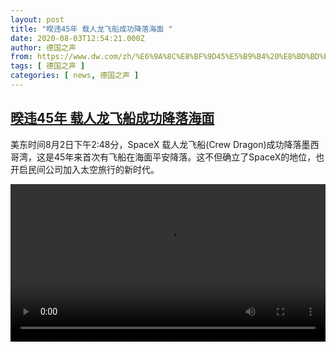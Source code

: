 ```yaml
---
layout: post
title: "暌违45年 载人龙飞船成功降落海面 "
date: 2020-08-03T12:54:21.000Z
author: 德国之声
from: https://www.dw.com/zh/%E6%9A%8C%E8%BF%9D45%E5%B9%B4%20%E8%BD%BD%E4%BA%BA%E9%BE%99%E9%A3%9E%E8%88%B9%E6%88%90%E5%8A%9F%E9%99%8D%E8%90%BD%E6%B5%B7%E9%9D%A2%20/a-54416591
tags: [ 德国之声 ]
categories: [ news, 德国之声 ]
---
```

<!--1596459261000-->
[暌违45年 载人龙飞船成功降落海面](https://www.dw.com/zh/%E6%9A%8C%E8%BF%9D45%E5%B9%B4%20%E8%BD%BD%E4%BA%BA%E9%BE%99%E9%A3%9E%E8%88%B9%E6%88%90%E5%8A%9F%E9%99%8D%E8%90%BD%E6%B5%B7%E9%9D%A2%20/a-54416591)
------

<div>
<p>美东时间8月2日下午2:48分，SpaceX 载人龙飞船(Crew Dragon)成功降落墨西哥湾，这是45年来首次有飞船在海面平安降落。这不但确立了SpaceX的地位，也开启民间公司加入太空旅行的新时代。</small></p><video src="https://tvdownloaddw-a.akamaihd.net/dwtv_video/flv/vdt_zh/2020/bchi200803_001_spacex_01i_sd_sor.mp4" controls style="width:100%"></video>
</div>

